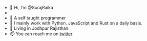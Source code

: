 - 👋 Hi, I’m @SurajRaika
- 
- 👀 A self taught programmer
- 🌱 I mainly work with Python, JavaScript and Rust on a daily basis.
- 💞️ Living in Jodhpur Rajisthan 
- 📫 You can reach me on [twitter](https://twitter.com/SurajRa69290292)

<!---
SurajRaika/SurajRaika is a ✨ special ✨ repository because its `README.md` (this file) appears on your GitHub profile.
You can click the Preview link to take a look at your changes.
--->
